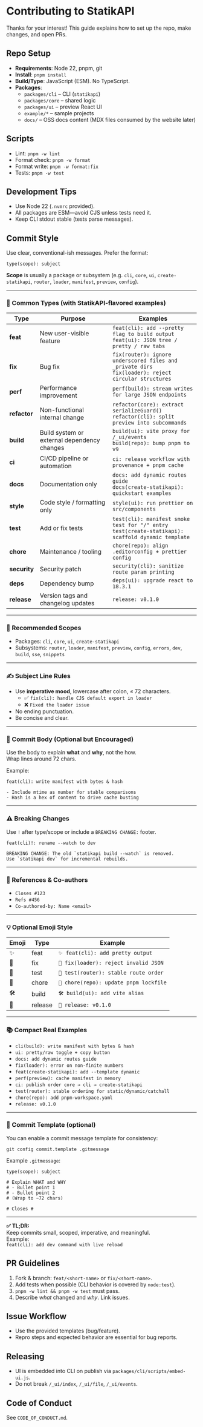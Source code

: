 # Contributing to StatikAPI

Thanks for your interest! This guide explains how to set up the repo, make changes, and open PRs.

## Repo Setup

- **Requirements**: Node 22, pnpm, git
- **Install**: `pnpm install`
- **Build/Type**: JavaScript (ESM). No TypeScript.
- **Packages**:
  - `packages/cli` – CLI (`statikapi`)
  - `packages/core` – shared logic
  - `packages/ui` – preview React UI
  - `example/*` – sample projects
  - `docs/` – OSS docs content (MDX files consumed by the website later)

## Scripts

- Lint: `pnpm -w lint`
- Format check: `pnpm -w format`
- Format write: `pnpm -w format:fix`
- Tests: `pnpm -w test`

## Development Tips

- Use Node 22 (`.nvmrc` provided).
- All packages are ESM—avoid CJS unless tests need it.
- Keep CLI stdout stable (tests parse messages).

## Commit Style

Use clear, conventional-ish messages. Prefer the format:

```
type(scope): subject
```

**Scope** is usually a package or subsystem (e.g. `cli`, `core`, `ui`, `create-statikapi`, `router`, `loader`, `manifest`, `preview`, `config`).

---

### 🧱 Common Types (with StatikAPI-flavored examples)

| Type         | Purpose                                     | Examples                                                                                               |
| ------------ | ------------------------------------------- | ------------------------------------------------------------------------------------------------------ |
| **feat**     | New user-visible feature                    | `feat(cli): add --pretty flag to build output`<br>`feat(ui): JSON tree / pretty / raw tabs`            |
| **fix**      | Bug fix                                     | `fix(router): ignore underscored files and _private dirs`<br>`fix(loader): reject circular structures` |
| **perf**     | Performance improvement                     | `perf(build): stream writes for large JSON endpoints`                                                  |
| **refactor** | Non-functional internal change              | `refactor(core): extract serializeGuard()`<br>`refactor(cli): split preview into subcommands`          |
| **build**    | Build system or external dependency changes | `build(ui): vite proxy for /_ui/events`<br>`build(repo): bump pnpm to v9`                              |
| **ci**       | CI/CD pipeline or automation                | `ci: release workflow with provenance + pnpm cache`                                                    |
| **docs**     | Documentation only                          | `docs: add dynamic routes guide`<br>`docs(create-statikapi): quickstart examples`                      |
| **style**    | Code style / formatting only                | `style(ui): run prettier on src/components`                                                            |
| **test**     | Add or fix tests                            | `test(cli): manifest smoke test for "/" entry`<br>`test(create-statikapi): scaffold dynamic template`  |
| **chore**    | Maintenance / tooling                       | `chore(repo): align .editorconfig + prettier config`                                                   |
| **security** | Security patch                              | `security(cli): sanitize route param printing`                                                         |
| **deps**     | Dependency bump                             | `deps(ui): upgrade react to 18.3.1`                                                                    |
| **release**  | Version tags and changelog updates          | `release: v0.1.0`                                                                                      |

---

### 🎯 Recommended Scopes

- Packages: `cli`, `core`, `ui`, `create-statikapi`
- Subsystems: `router`, `loader`, `manifest`, `preview`, `config`, `errors`, `dev`, `build`, `sse`, `snippets`

---

### ✍️ Subject Line Rules

- Use **imperative mood**, lowercase after colon, ≤ 72 characters.
  - ✅ `fix(cli): handle CJS default export in loader`
  - ❌ `Fixed the loader issue`
- No ending punctuation.
- Be concise and clear.

---

### 📄 Commit Body (Optional but Encouraged)

Use the body to explain **what** and **why**, not the how.  
Wrap lines around 72 chars.

Example:

```
feat(cli): write manifest with bytes & hash

- Include mtime as number for stable comparisons
- Hash is a hex of content to drive cache busting
```

---

### ⚠️ Breaking Changes

Use `!` after type/scope or include a `BREAKING CHANGE:` footer.

```
feat(cli)!: rename --watch to dev

BREAKING CHANGE: The old `statikapi build --watch` is removed.
Use `statikapi dev` for incremental rebuilds.
```

---

### 🔗 References & Co-authors

- `Closes #123`
- `Refs #456`
- `Co-authored-by: Name <email>`

---

### 💡 Optional Emoji Style

| Emoji | Type    | Example                                |
| ----- | ------- | -------------------------------------- |
| ✨    | feat    | `✨ feat(cli): add pretty output`      |
| 🐛    | fix     | `🐛 fix(loader): reject invalid JSON`  |
| 🧪    | test    | `🧪 test(router): stable route order`  |
| 🔧    | chore   | `🔧 chore(repo): update pnpm lockfile` |
| 🛠️    | build   | `🛠️ build(ui): add vite alias`         |
| 🚀    | release | `🚀 release: v0.1.0`                   |

---

### 📚 Compact Real Examples

- `cli(build): write manifest with bytes & hash`
- `ui: pretty/raw toggle + copy button`
- `docs: add dynamic routes guide`
- `fix(loader): error on non-finite numbers`
- `feat(create-statikapi): add --template dynamic`
- `perf(preview): cache manifest in memory`
- `ci: publish order core → cli → create-statikapi`
- `test(router): stable ordering for static/dynamic/catchall`
- `chore(repo): add pnpm-workspace.yaml`
- `release: v0.1.0`

---

### 🧩 Commit Template (optional)

You can enable a commit message template for consistency:

```
git config commit.template .gitmessage
```

Example `.gitmessage`:

```
type(scope): subject

# Explain WHAT and WHY
# - Bullet point 1
# - Bullet point 2
# (Wrap to ~72 chars)

# Closes #
```

---

**✅ TL;DR:**  
Keep commits small, scoped, imperative, and meaningful.  
Example:  
`feat(cli): add dev command with live reload`

## PR Guidelines

1. Fork & branch: `feat/<short-name>` or `fix/<short-name>`.
2. Add tests when possible (CLI behavior is covered by `node:test`).
3. `pnpm -w lint && pnpm -w test` must pass.
4. Describe _what_ changed and _why_. Link issues.

## Issue Workflow

- Use the provided templates (bug/feature).
- Repro steps and expected behavior are essential for bug reports.

## Releasing

- UI is embedded into CLI on publish via `packages/cli/scripts/embed-ui.js`.
- Do not break `/_ui/index`, `/_ui/file`, `/_ui/events`.

## Code of Conduct

See `CODE_OF_CONDUCT.md`.
